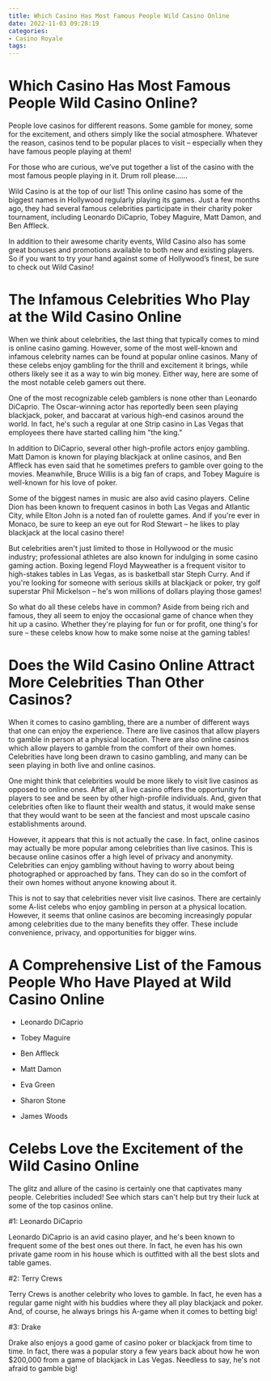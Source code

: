 ```yaml
---
title: Which Casino Has Most Famous People Wild Casino Online
date: 2022-11-03 09:28:19
categories:
- Casino Royale
tags:
---
```



#  Which Casino Has Most Famous People Wild Casino Online?

People love casinos for different reasons. Some gamble for money, some for the excitement, and others simply like the social atmosphere. Whatever the reason, casinos tend to be popular places to visit – especially when they have famous people playing at them!

For those who are curious, we’ve put together a list of the casino with the most famous people playing in it. Drum roll please……

Wild Casino is at the top of our list! This online casino has some of the biggest names in Hollywood regularly playing its games. Just a few months ago, they had several famous celebrities participate in their charity poker tournament, including Leonardo DiCaprio, Tobey Maguire, Matt Damon, and Ben Affleck.

In addition to their awesome charity events, Wild Casino also has some great bonuses and promotions available to both new and existing players. So if you want to try your hand against some of Hollywood’s finest, be sure to check out Wild Casino!

#  The Infamous Celebrities Who Play at the Wild Casino Online

When we think about celebrities, the last thing that typically comes to mind is online casino gaming. However, some of the most well-known and infamous celebrity names can be found at popular online casinos. Many of these celebs enjoy gambling for the thrill and excitement it brings, while others likely see it as a way to win big money. Either way, here are some of the most notable celeb gamers out there.

One of the most recognizable celeb gamblers is none other than Leonardo DiCaprio. The Oscar-winning actor has reportedly been seen playing blackjack, poker, and baccarat at various high-end casinos around the world. In fact, he's such a regular at one Strip casino in Las Vegas that employees there have started calling him "the king."

In addition to DiCaprio, several other high-profile actors enjoy gambling. Matt Damon is known for playing blackjack at online casinos, and Ben Affleck has even said that he sometimes prefers to gamble over going to the movies. Meanwhile, Bruce Willis is a big fan of craps, and Tobey Maguire is well-known for his love of poker.

Some of the biggest names in music are also avid casino players. Celine Dion has been known to frequent casinos in both Las Vegas and Atlantic City, while Elton John is a noted fan of roulette games. And if you're ever in Monaco, be sure to keep an eye out for Rod Stewart – he likes to play blackjack at the local casino there!

But celebrities aren't just limited to those in Hollywood or the music industry; professional athletes are also known for indulging in some casino gaming action. Boxing legend Floyd Mayweather is a frequent visitor to high-stakes tables in Las Vegas, as is basketball star Steph Curry. And if you're looking for someone with serious skills at blackjack or poker, try golf superstar Phil Mickelson – he's won millions of dollars playing those games!

So what do all these celebs have in common? Aside from being rich and famous, they all seem to enjoy the occasional game of chance when they hit up a casino. Whether they're playing for fun or for profit, one thing's for sure – these celebs know how to make some noise at the gaming tables!

#  Does the Wild Casino Online Attract More Celebrities Than Other Casinos?

When it comes to casino gambling, there are a number of different ways that one can enjoy the experience. There are live casinos that allow players to gamble in person at a physical location. There are also online casinos which allow players to gamble from the comfort of their own homes. Celebrities have long been drawn to casino gambling, and many can be seen playing in both live and online casinos.

One might think that celebrities would be more likely to visit live casinos as opposed to online ones. After all, a live casino offers the opportunity for players to see and be seen by other high-profile individuals. And, given that celebrities often like to flaunt their wealth and status, it would make sense that they would want to be seen at the fanciest and most upscale casino establishments around.

However, it appears that this is not actually the case. In fact, online casinos may actually be more popular among celebrities than live casinos. This is because online casinos offer a high level of privacy and anonymity. Celebrities can enjoy gambling without having to worry about being photographed or approached by fans. They can do so in the comfort of their own homes without anyone knowing about it.

This is not to say that celebrities never visit live casinos. There are certainly some A-list celebs who enjoy gambling in person at a physical location. However, it seems that online casinos are becoming increasingly popular among celebrities due to the many benefits they offer. These include convenience, privacy, and opportunities for bigger wins.

#  A Comprehensive List of the Famous People Who Have Played at Wild Casino Online

* Leonardo DiCaprio

* Tobey Maguire

* Ben Affleck

* Matt Damon

* Eva Green

* Sharon Stone

* James Woods

#  Celebs Love the Excitement of the Wild Casino Online

The glitz and allure of the casino is certainly one that captivates many people. Celebrities included! See which stars can't help but try their luck at some of the top casinos online.

#1: Leonardo DiCaprio

Leonardo DiCaprio is an avid casino player, and he's been known to frequent some of the best ones out there. In fact, he even has his own private game room in his house which is outfitted with all the best slots and table games.

#2: Terry Crews

Terry Crews is another celebrity who loves to gamble. In fact, he even has a regular game night with his buddies where they all play blackjack and poker. And, of course, he always brings his A-game when it comes to betting big!

#3: Drake

Drake also enjoys a good game of casino poker or blackjack from time to time. In fact, there was a popular story a few years back about how he won $200,000 from a game of blackjack in Las Vegas. Needless to say, he's not afraid to gamble big!